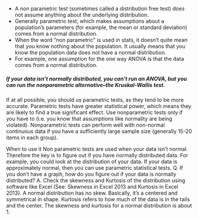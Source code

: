 * A non parametric test (sometimes called a distribution free test) does not assume anything about the underlying distribution.
* Generally parametric test, which makes assumptions about a population’s parameters (for example, the mean or standard deviation) comes from a normal distribution.
* When the word “non parametric” is used in stats, it doesn’t quite mean that you know nothing about the population. It usually means that you know the population data does not have a normal distribution.
* For example, one assumption for the one way ANOVA is that the data comes from a normal distribution. 
##### If your data isn’t normally distributed, you can’t run an ANOVA, but you can run the nonparametric alternative–the Kruskal-Wallis test.

If at all possible, you should us parametric tests, as they tend to be more accurate. Parametric tests have greater statistical power, which means they are likely to find a true significant effect. Use nonparametric tests only if you have to (i.e. you know that assumptions like normality are being violated). Nonparametric tests can perform well with non-normal continuous data if you have a sufficiently large sample size (generally 15-20 items in each group).

When to use it
Non parametric tests are used when your data isn’t normal. Therefore the key is to figure out if you have normally distributed data. For example, you could look at the distribution of your data. If your data is approximately normal, then you can use parametric statistical tests.
Q. If you don’t have a graph, how do you figure out if your data is normally distributed?
A. Check the skewness and Kurtosis of the distribution using software like Excel (See: Skewness in Excel 2013 and Kurtosis in Excel 2013).
A normal distribution has no skew. Basically, it’s a centered and symmetrical in shape. Kurtosis refers to how much of the data is in the tails and the center. The skewness and kurtosis for a normal distribution is about 1.
